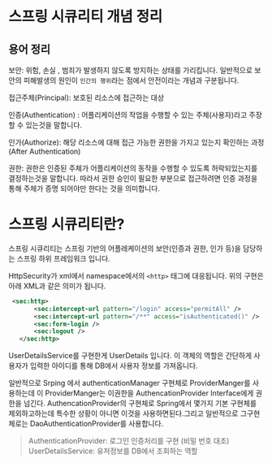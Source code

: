 
# 스프링 시큐리티 개념 정리

## 용어 정리
보안: 위험, 손실 , 범죄가 발생하지 않도록 방지하는 상태를 가리킵니다. 일반적으로 보안의 피해발생의 원인이 `인간의 행위`라는 점에서 안전이라는 개념과 구분됩니다.

접근주체(Principal): 보호된 리소스에 접근하는 대상

인증(Authentication) : 어플리케이션의 작업을 수행할 수 있는 주체(사용자)라고 주장할 수 있는것을 말합니다.

인가(Authorize): 해당 리소스에 대해 접근 가능한 권한을 가지고 있는지 확인하는 과정(After Authentication)

권한: 권한은 인증된 주체가 어플리케이션의 동작을 수행할 수 있도록 허락되있는지를 결정하는것을 말합니다. 따라서 권한 승인이 필요한 부분으로 접근하려면 인증 과정을 통해 주체가 증명 되어야만 한다는 것을 의미합니다.


# 스프링 시큐리티란?
스프링 시큐리티는 스프링 기반의 어플레케이션의 보안(인증과 권한, 인가 등)을 담당하는 스프링 하위 프레임워크 입니다.


HttpSecurity가 xml에서 namespace에서의 `<http>` 태그에 대응됩니다. 
위의 구현은 아래 XML과 같은 의미가 됩니다.
 
 ```xml
  <sec:http>
        <sec:intercept-url pattern="/login" access="permitAll" />
        <sec:intercept-url pattern="/**" access="isAuthenticated()" />
        <sec:form-login />
        <sec:logout />
    </sec:http>
 ```

 UserDetailsService를 구현한게 UserDetails 입니다.
 이 객체의 역할은 간단하게 사용자가 입력한 아이디를 통해 DB에서 사용자 정보를 가져옵니다.
 
일반적으로 Srping 에서 authenticationManager 구현체로 ProviderManger를 사용하는데 이 ProviderManger는 이권한을 AuthencationProvider Interface에게 권한을 넘긴다. AuthencationProvider의 구현체로 Spring에서 몇가지 기본 구현체를 제외하고하는데 특수한 상황이 아니면 이것을 사용하면된다.그리고 일반적으로 그구현체로는 DaoAuthenticationProvider를 사용합니다. 

> AuthenticationProvider: 로그인 인증처리를 구현 (비밀 번호 대조)  
  UserDetailsService: 유저정보를 DB에서 조회하는 역할
